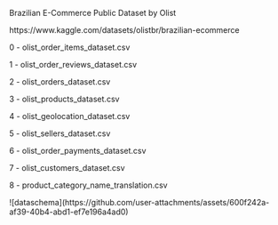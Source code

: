<p>Brazilian E-Commerce Public Dataset by Olist</p>
<p>https://www.kaggle.com/datasets/olistbr/brazilian-ecommerce</p>
<p>0 - olist_order_items_dataset.csv</p>
<p>1 - olist_order_reviews_dataset.csv</p>
<p>2 - olist_orders_dataset.csv</p>
<p>3 - olist_products_dataset.csv</p>
<p>4 - olist_geolocation_dataset.csv</p>
<p>5 - olist_sellers_dataset.csv</p>
<p>6 - olist_order_payments_dataset.csv</p>
<p>7 - olist_customers_dataset.csv</p>
<p>8 - product_category_name_translation.csv</p>

<p>![dataschema](https://github.com/user-attachments/assets/600f242a-af39-40b4-abd1-ef7e196a4ad0)</p>
